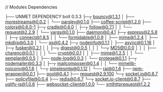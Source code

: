 // Modules Dependencies

├── UNMET DEPENDENCY bolt 0.3.3
├─┬ bouncy@1.3.1 
│ ├── morestreams@0.0.2 
│ └── parsley@0.1.0 
├── coffee-script@1.2.0 
├── colors@0.6.0-1 
├─┬ cradle@0.6.0 
│ ├─┬ follow@0.7.1 
│ │ └── request@2.2.9 
│ └── vargs@0.1.0 
├── daemon@0.4.1 
├─┬ express@2.5.8 
│ ├─┬ connect@1.8.5 
│ │ └── formidable@1.0.9 
│ ├── mime@1.2.4 
│ ├── mkdirp@0.3.0 
│ └── qs@0.4.2 
├─┬ nodeinfo@0.1.1 
│ ├── async@0.1.16 
│ ├─┬ fusker@0.2.1 
│ │ ├─┬ digest@0.0.5 
│ │ │ └─┬ MD5@0.0.0 
│ │ │   ├── charenc@0.0.1 
│ │ │   └── crypt@0.0.1 
│ │ ├── mime@1.2.5 
│ │ └── xemplar@0.0.5 
│ ├── node-log@0.0.3 
│ └── protege@0.1.1 
├─┬ nodemailer@0.3.3 
│ ├─┬ mailcomposer@0.1.4 
│ │ └── mimelib-noiconv@0.1.6 
│ └─┬ simplesmtp@0.1.12 
│   └── rai@0.1.6 
├── npm-wrapper@0.0.1 
├── pool@0.4.1 
├── request@2.9.100 
└─┬ socket.io@0.8.7 
  ├── policyfile@0.0.4 
  ├── redis@0.6.7 
  └─┬ socket.io-client@0.8.7 
    ├── uglify-js@1.0.6 
    ├── websocket-client@1.0.0 
    └── xmlhttprequest@1.2.2 
